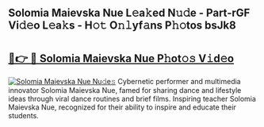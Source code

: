 ## Solomia Maievska Nue L𝚎a𝚔ed N𝚞𝚍e - Part-rGF Vi𝚍𝚎o L𝚎a𝚔s - H𝚘𝚝 O𝚗𝚕yf𝚊ns P𝚑𝚘tos bsJk8

# <h2><a href="http://kf0h5qm.oniu.top/?m=Solomia+Maievska+Nue">🔗👉 🔴 Solomia Maievska Nue P𝚑ot𝚘𝚜 V𝚒d𝚎o</a></h2>

[![Solomia Maievska Nue Nu𝚍e𝚜](https://i.imgur.com/0qMVB7G.gif)](http://kf0h5qm.oniu.top/?m=Solomia+Maievska+Nue)
Cybernetic performer and multimedia innovator Solomia Maievska Nue, famed for sharing dance and lifestyle ideas through viral dance routines and brief films. Inspiring teacher Solomia Maievska Nue, recognized for their ability to inspire and educate their students.  
